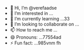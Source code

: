 - 👋 Hi, I’m @verefaadse
- 👀 I’m interested in ...
- 🌱 I’m currently learning ...33
- 💞️ I’m looking to collaborate on ...
- 📫 How to reach me ...
- 😄 Pronouns: ...77554ad
- ⚡ Fun fact: ...985vnm
fh
<!---
verefaadse/verefaadse is a ✨ special ✨ repository because its `README.md` (this file) appears on your GitHub profile.
You can click the Preview link to take a look at your changes.
--->
